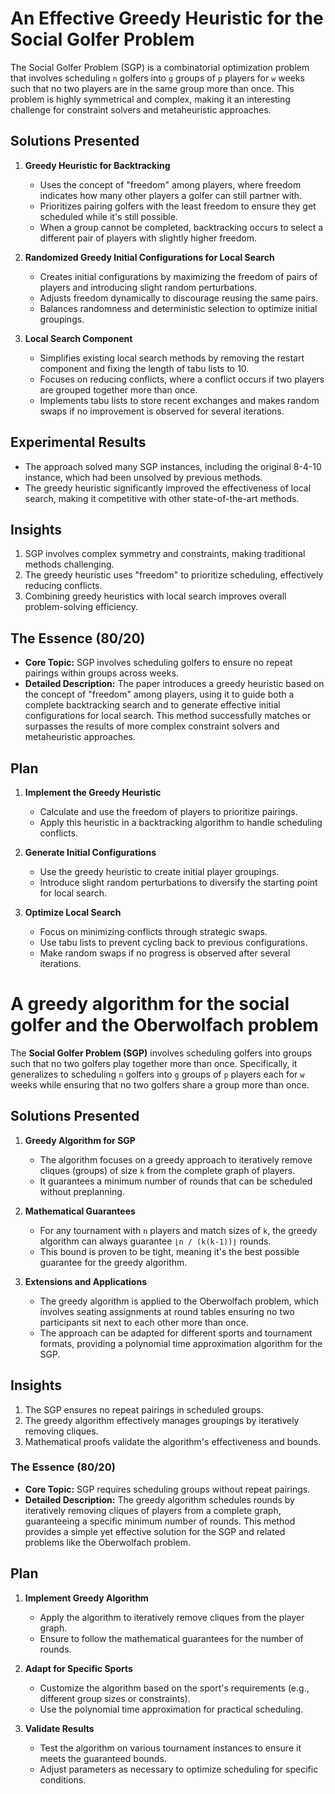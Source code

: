 # An Effective Greedy Heuristic for the Social Golfer Problem  #

The Social Golfer Problem (SGP) is a combinatorial optimization problem that involves scheduling `n` golfers into `g` groups of `p` players for `w` weeks such that no two players are in the same group more than once. This problem is highly symmetrical and complex, making it an interesting challenge for constraint solvers and metaheuristic approaches.

## Solutions Presented
1. **Greedy Heuristic for Backtracking**
   - Uses the concept of "freedom" among players, where freedom indicates how many other players a golfer can still partner with.
   - Prioritizes pairing golfers with the least freedom to ensure they get scheduled while it's still possible.
   - When a group cannot be completed, backtracking occurs to select a different pair of players with slightly higher freedom.

2. **Randomized Greedy Initial Configurations for Local Search**
   - Creates initial configurations by maximizing the freedom of pairs of players and introducing slight random perturbations.
   - Adjusts freedom dynamically to discourage reusing the same pairs.
   - Balances randomness and deterministic selection to optimize initial groupings.

3. **Local Search Component**
   - Simplifies existing local search methods by removing the restart component and fixing the length of tabu lists to 10.
   - Focuses on reducing conflicts, where a conflict occurs if two players are grouped together more than once.
   - Implements tabu lists to store recent exchanges and makes random swaps if no improvement is observed for several iterations.

## Experimental Results
- The approach solved many SGP instances, including the original 8-4-10 instance, which had been unsolved by previous methods.
- The greedy heuristic significantly improved the effectiveness of local search, making it competitive with other state-of-the-art methods.

## Insights
1. SGP involves complex symmetry and constraints, making traditional methods challenging.
2. The greedy heuristic uses "freedom" to prioritize scheduling, effectively reducing conflicts.
3. Combining greedy heuristics with local search improves overall problem-solving efficiency.

## The Essence (80/20)
- **Core Topic:** SGP involves scheduling golfers to ensure no repeat pairings within groups across weeks.
- **Detailed Description:** The paper introduces a greedy heuristic based on the concept of "freedom" among players, using it to guide both a complete backtracking search and to generate effective initial configurations for local search. This method successfully matches or surpasses the results of more complex constraint solvers and metaheuristic approaches.

## Plan
1. **Implement the Greedy Heuristic**
   - Calculate and use the freedom of players to prioritize pairings.
   - Apply this heuristic in a backtracking algorithm to handle scheduling conflicts.

2. **Generate Initial Configurations**
   - Use the greedy heuristic to create initial player groupings.
   - Introduce slight random perturbations to diversify the starting point for local search.

3. **Optimize Local Search**
   - Focus on minimizing conflicts through strategic swaps.
   - Use tabu lists to prevent cycling back to previous configurations.
   - Make random swaps if no progress is observed after several iterations.

# A greedy algorithm for the social golfer and the Oberwolfach problem #

The **Social Golfer Problem (SGP)** involves scheduling golfers into groups such that no two golfers play together more than once. Specifically, it generalizes to scheduling `n` golfers into `g` groups of `p` players each for `w` weeks while ensuring that no two golfers share a group more than once.

## Solutions Presented
1. **Greedy Algorithm for SGP**
   - The algorithm focuses on a greedy approach to iteratively remove cliques (groups) of size `k` from the complete graph of players.
   - It guarantees a minimum number of rounds that can be scheduled without preplanning.

2. **Mathematical Guarantees**
   - For any tournament with `n` players and match sizes of `k`, the greedy algorithm can always guarantee `⌊n / (k(k-1))⌋` rounds.
   - This bound is proven to be tight, meaning it's the best possible guarantee for the greedy algorithm.

3. **Extensions and Applications**
   - The greedy algorithm is applied to the Oberwolfach problem, which involves seating assignments at round tables ensuring no two participants sit next to each other more than once.
   - The approach can be adapted for different sports and tournament formats, providing a polynomial time approximation algorithm for the SGP.

## Insights
1. The SGP ensures no repeat pairings in scheduled groups.
2. The greedy algorithm effectively manages groupings by iteratively removing cliques.
3. Mathematical proofs validate the algorithm's effectiveness and bounds.

### The Essence (80/20)
- **Core Topic:** SGP requires scheduling groups without repeat pairings.
- **Detailed Description:** The greedy algorithm schedules rounds by iteratively removing cliques of players from a complete graph, guaranteeing a specific minimum number of rounds. This method provides a simple yet effective solution for the SGP and related problems like the Oberwolfach problem.

## Plan
1. **Implement Greedy Algorithm**
   - Apply the algorithm to iteratively remove cliques from the player graph.
   - Ensure to follow the mathematical guarantees for the number of rounds.

2. **Adapt for Specific Sports**
   - Customize the algorithm based on the sport's requirements (e.g., different group sizes or constraints).
   - Use the polynomial time approximation for practical scheduling.

3. **Validate Results**
   - Test the algorithm on various tournament instances to ensure it meets the guaranteed bounds.
   - Adjust parameters as necessary to optimize scheduling for specific conditions.
